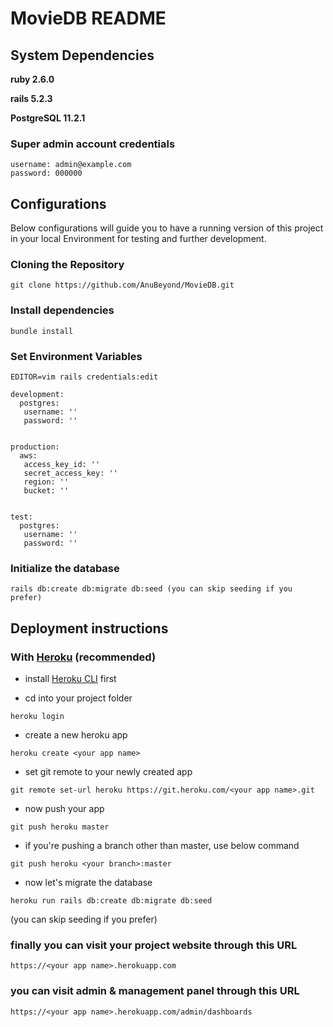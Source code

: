 <!-- ![](app/assets/images/logo.png) -->

# MovieDB README

## System Dependencies

**ruby 2.6.0**

**rails 5.2.3**

**PostgreSQL 11.2.1**

### Super admin account credentials

```
username: admin@example.com
password: 000000
```

## Configurations

Below configurations will guide you to have a running version of this project in your local Environment for testing and further development.

### Cloning the Repository

```
git clone https://github.com/AnuBeyond/MovieDB.git
```

### Install dependencies

```
bundle install
```

### Set Environment Variables

```
EDITOR=vim rails credentials:edit
```

```
development:
  postgres:
   username: ''
   password: ''


production:
  aws:
   access_key_id: ''
   secret_access_key: ''
   region: ''
   bucket: ''


test:
  postgres:
   username: ''
   password: ''
```

### Initialize the database

```
rails db:create db:migrate db:seed (you can skip seeding if you prefer)
```

## Deployment instructions

### With [Heroku](https://www.heroku.com/) (recommended)

* install [Heroku CLI](https://devcenter.heroku.com/articles/heroku-cli) first

* cd into your project folder

```shell
heroku login
```

* create a new heroku app

```shell
heroku create <your app name>
```

* set git remote to your newly created app

```shell
git remote set-url heroku https://git.heroku.com/<your app name>.git
```

* now push your app

```shell
git push heroku master
```

* if you're pushing a branch other than master, use below command

```shell
git push heroku <your branch>:master
```

* now let's migrate the database

```shell
heroku run rails db:create db:migrate db:seed
```
(you can skip seeding if you prefer)


### finally you can visit your project website through this URL

```shell
https://<your app name>.herokuapp.com
```

### you can visit admin & management panel through this URL

```shell
https://<your app name>.herokuapp.com/admin/dashboards
```

